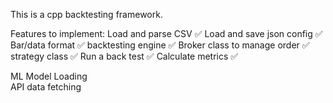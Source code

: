 This is a cpp backtesting framework. 


Features to implement:
Load and parse CSV           ✅
Load and save json config    ✅
Bar/data format              ✅
backtesting engine           ✅
Broker class to manage order ✅
strategy class               ✅
Run a back test              ✅
Calculate metrics            ✅ 

ML Model Loading      
API data fetching
